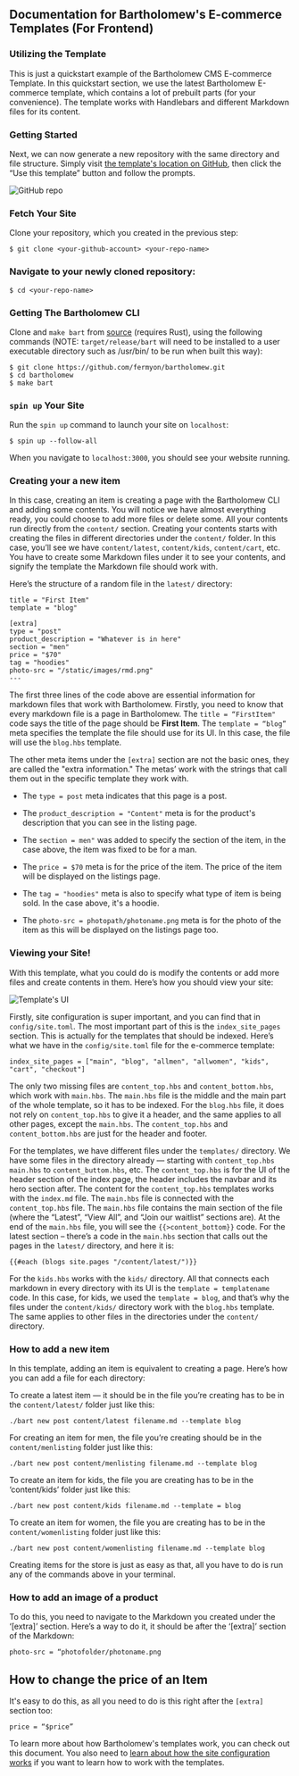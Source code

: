 
## Documentation for Bartholomew's E-commerce Templates (For Frontend)

### Utilizing the Template

This is just a quickstart example of the Bartholomew CMS E-commerce Template. In this quickstart section, we use the latest Bartholomew E-commerce template, which contains a lot of prebuilt parts (for your convenience). The template works with Handlebars and different Markdown files for its content.

### Getting Started

Next, we can now generate a new repository with the same directory and file structure. Simply visit [the template's location on GitHub](https://github.com/coderoflagos/e-commerce-template), then click the “Use this template” button and follow the prompts. 

![GitHub repo](https://i.postimg.cc/QxBSJckr/image2.png)

### Fetch Your Site

Clone your repository, which you created in the previous step:

```
$ git clone <your-github-account> <your-repo-name>
```
### Navigate to your newly cloned repository:

```
$ cd <your-repo-name>
```

### Getting The Bartholomew CLI 

Clone and ```make bart``` from [source](https://github.com/fermyon/bartholomew/) (requires Rust), using the following commands (NOTE: ```target/release/bart``` will need to be installed to a user executable directory such as /usr/bin/ to be run when built this way):

```
$ git clone https://github.com/fermyon/bartholomew.git
$ cd bartholomew
$ make bart
```


### ```spin up``` Your Site

Run the ```spin up``` command to launch your site on ```localhost```:

```
$ spin up --follow-all
```

When you navigate to ```localhost:3000```, you should see your website running.

### Creating your a new item

In this case, creating an item is creating a page with the Bartholomew CLI and adding some contents. You will notice we have almost everything ready, you could choose to add more files or delete some. All your contents run directly from the ```content/``` section. Creating your contents starts with creating the files in different directories under the ```content/``` folder. In this case, you’ll see we have ```content/latest```, ```content/kids```, ```content/cart```, etc. You have to create some Markdown files under it to see your contents, and signify the template the Markdown file should work with. 

Here’s the structure of a random file in the ```latest/``` directory:

```
title = "First Item"
template = "blog"
 
[extra]
type = "post"
product_description = "Whatever is in here"
section = "men"
price = "$70"
tag = "hoodies"
photo-src = "/static/images/rmd.png"
---

```

The first three lines of the code above are essential information for markdown files that work with Bartholomew. Firstly, you need to know that every markdown file is a page in Bartholomew. The ```title = “FirstItem"``` code says the title of the page should be **First Item**. The ```template = “blog”``` meta specifies the template the file should use for its UI. In this case, the file will use the ```blog.hbs``` template. 

The other meta items under the ```[extra]``` section are not the basic ones, they are called the "extra information." The metas’ work with the strings that call them out in the specific template they work with. 

- The ```type = post``` meta indicates that this page is a post.

- The ```product_description = "Content"``` meta is for the product's description that you can see in the listing page.

- The ```section = men"``` was added to specify the section of the item, in the case above, the item was fixed to be for a man.

- The ```price = $70``` meta is for the price of the item. The price of the item will be displayed on the listings page.

- The ```tag = "hoodies"``` meta is also to specify what type of item is being sold. In the case above, it's a hoodie.

- The ```photo-src = photopath/photoname.png``` meta is for the photo of the item as this will be displayed on the listings page too.

### Viewing your Site!

With this template, what you could do is modify the contents or add more files and create contents in them. Here’s how you should view your site:

![Template's UI](https://i.postimg.cc/yY1GHJHJ/image1.jpg)

Firstly, site configuration is super important, and you can find that in ```config/site.toml```. The most important part of this is the ```index_site_pages``` section. This is actually for the templates that should be indexed. Here’s what we have in the ```config/site.toml``` file for the e-commerce template: 

```
index_site_pages = ["main", "blog", "allmen", "allwomen", "kids", "cart", "checkout"]
```

The only two missing files are ```content_top.hbs``` and ```content_bottom.hbs```, which work with ```main.hbs```. The ```main.hbs``` file is the middle and the main part of the whole template, so it has to be indexed. For the ```blog.hbs``` file, it does not rely on ```content_top.hbs``` to give it a header, and the same applies to all other pages, except the ```main.hbs```. The ```content_top.hbs``` and ```content_bottom.hbs``` are just for the header and footer. 

For the templates, we have different files under the ```templates/``` directory. We have some files in the directory already — starting with ```content_top.hbs``` ```main.hbs``` to ```content_buttom.hbs```, etc. 
The ```content_top.hbs``` is for the UI of the header section of the index page, the header includes the navbar and its hero section after. The content for the ```content_top.hbs``` templates works with the ```index.md``` file. The ```main.hbs``` file is connected with the ```content_top.hbs``` file. The ```main.hbs``` file contains the main section of the file (where the “Latest”, “View All”, and “Join our waitlist” sections are). At the end of the ```main.hbs``` file, you will see the ```{{>content_bottom}}``` code. For the latest section – there’s a code in the ```main.hbs``` section that calls out the pages in the ```latest/``` directory, and here it is:

```
{{#each (blogs site.pages "/content/latest/")}}
```

For the ```kids.hbs``` works with the ```kids/``` directory. All that connects each markdown in every directory with its UI is the ```template = templatename``` code. In this case, for kids, we used the ```template = blog```, and that’s why the files under the ```content/kids/``` directory work with the ```blog.hbs``` template. The same applies to other files in the directories under the ```content/``` directory.

### How to add a new item

In this template, adding an item is equivalent to creating a page. Here’s how you can add a file for each directory:

To create a latest item — it should be in the file you’re creating has to be in the ```content/latest/``` folder just like this:

```
./bart new post content/latest filename.md --template blog
```

For creating an item for men, the file you’re creating should be in the ```content/menlisting``` folder just like this:

```
./bart new post content/menlisting filename.md --template blog 
```

To create an item for kids, the file you are creating has to be in the ‘content/kids’ folder just like this:

```
./bart new post content/kids filename.md --template = blog
```

To create an item for women, the file you are creating has to be in the ```content/womenlisting``` folder just like this:

```
./bart new post content/womenlisting filename.md --template blog
```

Creating items for the store is just as easy as that, all you have to do is run any of the commands above in your terminal.

### How to add an image of a product

To do this, you need to navigate to the Markdown you created under the ‘[extra]’ section. Here’s a way to do it, it should be after the ‘[extra]’ section of the Markdown:

```
photo-src = “photofolder/photoname.png
```

## How to change the price of an Item

It's easy to do this, as all you need to do is this right after the ```[extra]``` section too:

```
price = “$price” 
```

To learn more about how Bartholomew's templates work, you can check out this document. You also need to [learn about how the site configuration works](https://bartholomew.fermyon.dev/configuration) if you want to learn how to work with the templates.

